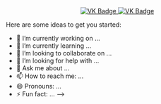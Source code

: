 <div id="badges" align="center">
  <a href ="https://web.telegram.org/a/#-1001949831735">
  <img src="https://img.shields.io/badge/VK-blue?-style=for-tthe-badge&logo=VK&logoColor=white" alt="VK Badge"/>
  </a>
  <a href ="https://mail.google.com/mail/u/0/#inbox">
  <img src="https://img.shields.io/badge/EMAIL-red?-style=for-tthe-Gmail&logo=VK&logoColor=white" alt="VK Badge"/>
  </a>
</div>

<div id="viewprof" align="center">
  <img src="https://komarev.com/ghpvc/?username=StudUse&style=flat-square&coloe=blue" alt=""/>
</div>

Here are some ideas to get you started:

- 🔭 I’m currently working on ...
- 🌱 I’m currently learning ...
- 👯 I’m looking to collaborate on ...
- 🤔 I’m looking for help with ...
- 💬 Ask me about ...
- 📫 How to reach me: ...
- 😄 Pronouns: ...
- ⚡ Fun fact: ...
-->
